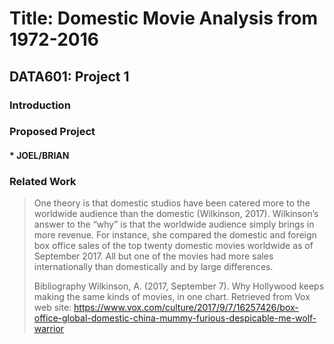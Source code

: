 # Title: Domestic Movie Analysis from 1972-2016
## DATA601: Project 1

### Introduction

### Proposed Project

#### * JOEL/BRIAN

### Related Work

>One theory is that domestic studios have been catered more to the worldwide audience than the domestic (Wilkinson, 2017).  Wilkinson’s answer to the “why” is that the worldwide audience simply brings in more revenue.  For instance, she compared the domestic and foreign box office sales of the top twenty domestic movies worldwide as of September 2017.  All but one of the movies had more sales internationally than domestically and by large differences.
>  
>Bibliography
>Wilkinson, A. (2017, September 7). Why Hollywood keeps making the same kinds of movies, in one chart. Retrieved from Vox web site: https://www.vox.com/culture/2017/9/7/16257426/box-office-global-domestic-china-mummy-furious-despicable-me-wolf-warrior



